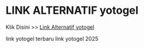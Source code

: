# LINK ALTERNATIF yotogel

Klik Disini >> <a href="https://linksto.pages.dev/">Link Alternatif yotogel </a>

link yotogel terbaru
link yotogel 2025